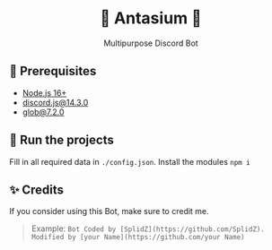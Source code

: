 <h1 align="center"> 🐲 Antasium 🐲 </h1>
<p align="center">Multipurpose Discord Bot</p>

## 🚧 Prerequisites
- [Node.js 16+](https://nodejs.org/en/download/)
- [discord.js@14.3.0](https://www.npmjs.com/package/discord.js)
- [glob@7.2.0](https://www.npmjs.com/package/glob/v/7.2.0)

## 💨 Run the projects
Fill in all required data in `./config.json`.
Install the modules `npm i`

## ✨ Credits
If you consider using this Bot, make sure to credit me.
> Example: `Bot Coded by [SplidZ](https://github.com/SplidZ). Modified by [your Name](https://github.com/your Name)`
